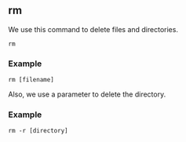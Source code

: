 ## rm

We use this command to delete files and directories.

```
rm
```
### Example

```
rm [filename]
```
Also, we use a parameter to delete the directory.

### Example

```
rm -r [directory]
```

